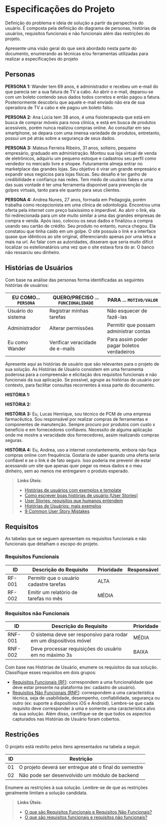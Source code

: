 # Especificações do Projeto

Definição do problema e ideia de solução a partir da perspectiva do usuário. É composta pela definição do  diagrama de personas, histórias de usuários, requisitos funcionais e não funcionais além das restrições do projeto.

Apresente uma visão geral do que será abordado nesta parte do documento, enumerando as técnicas e/ou ferramentas utilizadas para realizar a especificações do projeto

## Personas

**PERSONA 1:** Wander tem 69 anos, é administrador e recebeu um e-mail do que parecia ser a sua fatura de TV a cabo. Ao abrir o e-mail, deparou-se com um boleto contendo seus dados todos corretos e então pagou a fatura. Posteriormente descobriu que aquele e-mail enviado não era de sua operadora de TV a cabo e ele pagou um boleto falso.

**PERSONA 2:** Ana Lúcia tem 38 anos, é uma fisioterapeuta que está em busca de comprar móveis para nova clínica, e está em busca de produtos acessíveis, porém nunca realizou compras online. Ao consultar em seu smartphone, se depara com uma imensa variedade de produtos, entretanto, possui um pé atrás sobre a segurança de seus dados.

**PERSONA 3:** Mateus Ferreira Ribeiro, 31 anos, solteiro, pequeno empresário, graduado em administração. Montou sua loja virtual de venda de eletrônicos, adquiriu um pequeno estoque e cadastrou seu perfil como vendedor no mercado livre e shopee. Futuramente almeja entrar no marketplace das grandes lojas.  Seu objetivo é virar um grande empresário e expandir seus negócios para lojas físicas. Seu desafio é ter ganho de credibilidade e confiança nas redes. Tem medo de usuários fakes e uma das suas vontade é ter uma ferramenta disponível para prevenção de golpes virtuais, tanto para ele quanto para seus clientes. 

**PERSONA 4:** Andrea Nunes, 27 anos, formada em Pedagogia, porém trabalha como recepcionista em uma clínica de odontologia. Encontrou uma oferta pela internet com preço baixíssimo e imperdível. Ao abrir o link, ela foi redirecionada para um site muito similar a uma das grandes empresas de compra e venda. Após isso, colocou os seus dados e finalizou a compra usando seu cartão de crédito. Seu produto no entanto, nunca chegou. Ela constatou que tinha caído em um golpe. O site possuía o link e a interface quase que idênticos ao site original, diferenciando apenas por uma letra a mais na url. Ao falar com as autoridades, disseram que seria muito difícil localizar os estelionatários uma vez que o site estava fora do ar. O banco não ressarciu seu dinheiro.

## Histórias de Usuários

Com base na análise das personas forma identificadas as seguintes histórias de usuários:

|EU COMO... `PERSONA`| QUERO/PRECISO ... `FUNCIONALIDADE` |PARA ... `MOTIVO/VALOR`                 |
|--------------------|------------------------------------|----------------------------------------|
|Usuário do sistema  | Registrar minhas tarefas           | Não esquecer de fazê-las               |
|Administrador       | Alterar permissões                 | Permitir que possam administrar contas |
|Eu como Wander      | Verificar veracidade de e-mails    |Para assim poder pagar boletos verdadeiros|

Apresente aqui as histórias de usuário que são relevantes para o projeto de sua solução. As Histórias de Usuário consistem em uma ferramenta poderosa para a compreensão e elicitação dos requisitos funcionais e não funcionais da sua aplicação. Se possível, agrupe as histórias de usuário por contexto, para facilitar consultas recorrentes à essa parte do documento.

**HISTÓRIA 1:**

**HISTÓRIA 2:**

**HISTÓRIA 3:** Eu, Lucas Henrique, sou técnico de PCM de uma empresa farmacêutica. Sou responsável por realizar compras de ferramentas e componentes de manutenção. Sempre procuro por produtos com custo x benefício e em fornecedores confiáveis. Necessito de alguma aplicação onde me mostre a veracidade dos fornecedores, assim realizando compras seguras.

**HISTÓRIA 4:** Eu, Andrea, uso a internet constantemente, embora não faça compras online com frequência. Gostaria de saber quando uma oferta seria confiável e se o link é de fato seguro. Isso poderia me prevenir de estar acessando um site que apenas quer pegar os meus dados e o meu dinheiro, sem ao menos me entregarem o produto esperado.

> **Links Úteis**:
> - [Histórias de usuários com exemplos e template](https://www.atlassian.com/br/agile/project-management/user-stories)
> - [Como escrever boas histórias de usuário (User Stories)](https://medium.com/vertice/como-escrever-boas-users-stories-hist%C3%B3rias-de-usu%C3%A1rios-b29c75043fac)
> - [User Stories: requisitos que humanos entendem](https://www.luiztools.com.br/post/user-stories-descricao-de-requisitos-que-humanos-entendem/)
> - [Histórias de Usuários: mais exemplos](https://www.reqview.com/doc/user-stories-example.html)
> - [9 Common User Story Mistakes](https://airfocus.com/blog/user-story-mistakes/)

## Requisitos

As tabelas que se seguem apresentam os requisitos funcionais e não funcionais que detalham o escopo do projeto.

### Requisitos Funcionais

|ID    | Descrição do Requisito  | Prioridade | Responsável |
|------|-----------------------------------------|----| ----|
|RF-001| Permitir que o usuário cadastre tarefas | ALTA |  |
|RF-002| Emitir um relatório de tarefas no mês   | MÉDIA | |


### Requisitos não Funcionais

|ID     | Descrição do Requisito  |Prioridade |
|-------|-------------------------|----|
|RNF-001| O sistema deve ser responsivo para rodar em um dispositivos móvel | MÉDIA | 
|RNF-002| Deve processar requisições do usuário em no máximo 3s |  BAIXA | 

Com base nas Histórias de Usuário, enumere os requisitos da sua solução. Classifique esses requisitos em dois grupos:

- [Requisitos Funcionais
 (RF)](https://pt.wikipedia.org/wiki/Requisito_funcional):
 correspondem a uma funcionalidade que deve estar presente na
  plataforma (ex: cadastro de usuário).
- [Requisitos Não Funcionais
  (RNF)](https://pt.wikipedia.org/wiki/Requisito_n%C3%A3o_funcional):
  correspondem a uma característica técnica, seja de usabilidade,
  desempenho, confiabilidade, segurança ou outro (ex: suporte a
  dispositivos iOS e Android).
Lembre-se que cada requisito deve corresponder à uma e somente uma
característica alvo da sua solução. Além disso, certifique-se de que
todos os aspectos capturados nas Histórias de Usuário foram cobertos.

## Restrições

O projeto está restrito pelos itens apresentados na tabela a seguir.

|ID| Restrição                                             |
|--|-------------------------------------------------------|
|01| O projeto deverá ser entregue até o final do semestre |
|02| Não pode ser desenvolvido um módulo de backend        |


Enumere as restrições à sua solução. Lembre-se de que as restrições geralmente limitam a solução candidata.

> **Links Úteis**:
> - [O que são Requisitos Funcionais e Requisitos Não Funcionais?](https://codificar.com.br/requisitos-funcionais-nao-funcionais/)
> - [O que são requisitos funcionais e requisitos não funcionais?](https://analisederequisitos.com.br/requisitos-funcionais-e-requisitos-nao-funcionais-o-que-sao/)
